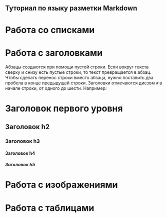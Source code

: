 ## Туториал по языку разметки Markdown

# Работа со списками

# Работа с заголовками

Абзацы создаются при помощи пустой строки. Если вокруг текста сверху и снизу есть пустые строки, то текст превращается в абзац.
Чтобы сделать перенос строки вместо абзаца,  нужно поставить два пробела в конце предыдущей строки.
Заголовки отмечаются диезом `#` в начале строки, от одного до шести. Например:
# Заголовок первого уровня
## Заголовок h2
### Заголовок h3 
#### Заголовок h4
##### Заголовок h5 

# Работа с изображениями

# Работа с таблицами